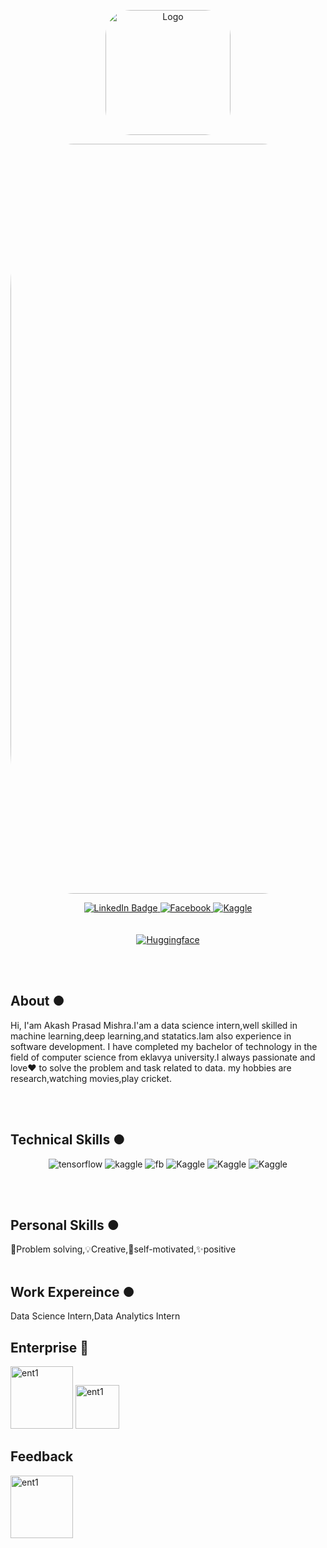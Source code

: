 <p align="center">
  <img src=https://i.postimg.cc/Z5FPx5fm/data-analysis-icon-icons-com-52842.png" alt="Logo" width="200" style="border-radius: 20%;" />
</p>



<p align="center">
  <img src="https://i.postimg.cc/gkpK77xm/github-header-image.png" alt="Logo" width="1200" style="border-radius: 20%;" />
</p>




<div id="badges" align="center">
  
  <a href="https://www.linkedin.com/in/akash-prasad-mishra-85a4991b1/">
    <img src="https://img.shields.io/badge/LinkedIn-blue?style=for-the-badge&logo=linkedin&logoColor=white" alt="LinkedIn Badge"/>
  </a>
  <a href="https://www.facebook.com/profile.php?id=100005612926530">
    <img src="https://img.shields.io/badge/Facebook-1877F2?style=for-the-badge&logo=facebook&logoColor=white" alt="Facebook"/>
  </a>
  
  <a href="https://www.kaggle.com/akashmishraaa">
    <img src="https://img.shields.io/badge/Kaggle-20BEFF?style=for-the-badge&logo=Kaggle&logoColor=white" alt="Kaggle"/>
  </a>

  </div><br><br>

 
 <div id="badges" align="center">
   <a href="https://huggingface.co/AkashPrasadMishra">
    <img src="https://huggingface.co/datasets/huggingface/badges/resolve/main/follow-me-on-HF-xl.svg" alt="Huggingface"/>
  </a>
 </div>

 <br> <br>

 ## About ●

 Hi, I'am Akash Prasad Mishra.I'am a data science intern,well skilled in machine learning,deep learning,and statatics.Iam also experience in software 
 development.
 I have completed my bachelor of technology in the field of computer science from eklavya university.I always passionate and love❤️ to solve the problem and  task related to data.
my hobbies are research,watching movies,play cricket.

 <br> <br>


## Technical Skills ●


<div id="badges" align="center">

  <a >
    <img src="https://img.shields.io/badge/Python-3776AB?style=for-the-badge&logo=python&logoColor=white" alt="tensorflow"/>
  </a>

<a >
    <img src="https://img.shields.io/badge/TensorFlow-FF6F00?style=for-the-badge&logo=tensorflow&logoColor=white" alt="kaggle"/>
  </a>

  <a>
    <img src="https://img.shields.io/badge/Kotlin-0095D5?&style=for-the-badge&logo=kotlin&logoColor=white" alt="fb"/>
  </a>

  
  <a >
    <img src="https://img.shields.io/badge/Microsoft_Excel-217346?style=for-the-badge&logo=microsoft-excel&logoColor=white" alt="Kaggle"/>
  </a>

  <a >
    <img src="https://img.shields.io/badge/MySQL-00000F?style=for-the-badge&logo=mysql&logoColor=white" alt="Kaggle"/>
  </a>

  
  <a >
    <img src="https://img.shields.io/badge/Tableau-E97627?style=for-the-badge&logo=Tableau&logoColor=white" alt="Kaggle"/>
  </a>

</div>

 <br> <br>

## Personal Skills ●

🧩Problem solving,💡Creative,💯self-motivated,✨positive
 <br> <br>

## Work Expereince ●

Data Science Intern,Data Analytics Intern


## Enterprise 💼

<div id="badges" align="start">

  <a >
    <img src="https://i.postimg.cc/cChFxqCq/o8kbrb7mufliqmjfulkx.jpg" alt="ent1" width="100"/>
  </a>


  <a >
    <img src="https://i.postimg.cc/j5XHNHbP/unnamed.jpg" alt="ent1" width="70"/>
  </a>
</div>





## Feedback

<div id="badges" align="start">


  <a >
<img src="https://img.shields.io/badge/Ask%20me-anything-1abc9c.svg" alt="ent1" width="100" />
  </a>

  
</div>







